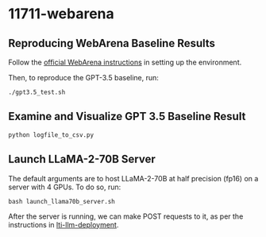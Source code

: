 # 11711-webarena


## Reproducing WebArena Baseline Results
Follow the [official WebArena instructions](https://github.com/web-arena-x/webarena#quick-walkthrough) in setting up the environment.

Then, to reproduce the GPT-3.5 baseline, run:

```
./gpt3.5_test.sh
```


## Examine and Visualize GPT 3.5 Baseline Result
```python logfile_to_csv.py```


## Launch LLaMA-2-70B Server

The default arguments are to host LLaMA-2-70B at half precision (fp16) on a server with 4 GPUs. To do so, run:

```
bash launch_llama70b_server.sh
```

After the server is running, we can make POST requests to it, as per the instructions in [lti-llm-deployment](https://github.com/neulab/lti-llm-deployment/tree/main#example-api-usage).